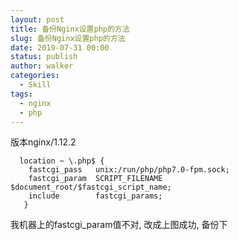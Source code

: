 ```yaml
---
layout: post
title: 备份Nginx设置php的方法
slug: 备份Nginx设置php的方法
date: 2019-07-31 00:00
status: publish
author: walker
categories: 
  - Skill
tags:
  - nginx
  - php
---
```


版本nginx/1.12.2
```
  location ~ \.php$ {
    fastcgi_pass   unix:/run/php/php7.0-fpm.sock;
    fastcgi_param  SCRIPT_FILENAME $document_root/$fastcgi_script_name;
    include        fastcgi_params;
   }
```
我机器上的fastcgi_param值不对, 改成上图成功, 备份下
